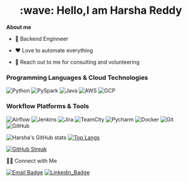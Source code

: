 <h1 style="text-align: center;">:wave: Hello,I am Harsha Reddy</h1>

**About me**

* 💼 Backend Enginneer

* ❤️ Love to automate everything
  
* 💬 Reach out to me for consulting and volunteering

### Programming Languages & Cloud Technologies
![Python](https://img.shields.io/badge/Python-3776AB?style=for-the-badge&logo=python&logoColor=white) ![PySpark](https://img.shields.io/badge/PySpark-E25A1C?style=for-the-badge&logo=apache-spark&logoColor=white) ![Java](https://img.shields.io/badge/Java-ED8B00?style=for-the-badge&logo=openjdk&logoColor=white) ![AWS](https://img.shields.io/badge/Amazon_AWS-FF9900?style=for-the-badge&logo=amazonaws&logoColor=white) ![GCP](https://img.shields.io/badge/Google_Cloud-4285F4?style=for-the-badge&logo=google-cloud&logoColor=white)

### Workflow Platforms & Tools
![Airflow](https://img.shields.io/badge/Airflow-017CEE?style=for-the-badge&logo=Apache%20Airflow&logoColor=white) ![Jenkins](https://img.shields.io/badge/Jenkins-D24939?style=for-the-badge&logo=Jenkins&logoColor=white) ![Jira](https://img.shields.io/badge/Jira-0052CC?style=for-the-badge&logo=Jira&logoColor=white) ![TeamCity](https://img.shields.io/badge/TeamCity-000000?style=for-the-badge&logo=TeamCity&logoColor=white) ![Pycharm](https://img.shields.io/badge/PyCharm-000000.svg?&style=for-the-badge&logo=PyCharm&logoColor=white) ![Docker](https://img.shields.io/badge/Docker-2496ED?style=for-the-badge&logo=docker&logoColor=white) ![Git](https://img.shields.io/badge/Git-F05032?style=for-the-badge&logo=git&logoColor=white) ![GitHub](https://img.shields.io/badge/GitHub-181717?style=for-the-badge&logo=github&logoColor=white)


![Harsha's GitHub stats](https://github-readme-stats.vercel.app/api?username=harshavardhanm03&theme=tokyonight&show_icons=true)
[![Top Langs](https://github-readme-stats.vercel.app/api/top-langs/?username=harshavardhanm03&theme=tokyonight&show_icons=true)](https://github.com/harshavardhanm03/github-readme-stats)

[![GitHub Streak](https://streak-stats.demolab.com?user=harshavardhanm03&theme=vue-dark&background=063750)](https://git.io/streak-stats)

🤝🏻  Connect with Me

[![Email Badge](https://img.shields.io/badge/Gmail-D14836?style=for-the-badge&logo=gmail&logoColor=white)](mailto:harshavardhanm03@gmail.com) [![Linkedin_Badge](https://ziadoua.github.io/m3-Markdown-Badges/badges/LinkedIn/linkedin1.svg)](https://www.linkedin.com/in/harshamosali/)
   
